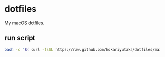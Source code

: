 # dotfiles
My macOS dotfiles.

## run script

```sh
bash -c "$( curl -fsSL https://raw.github.com/hokariyutaka/dotfiles/main/init_mac.sh )"
```
